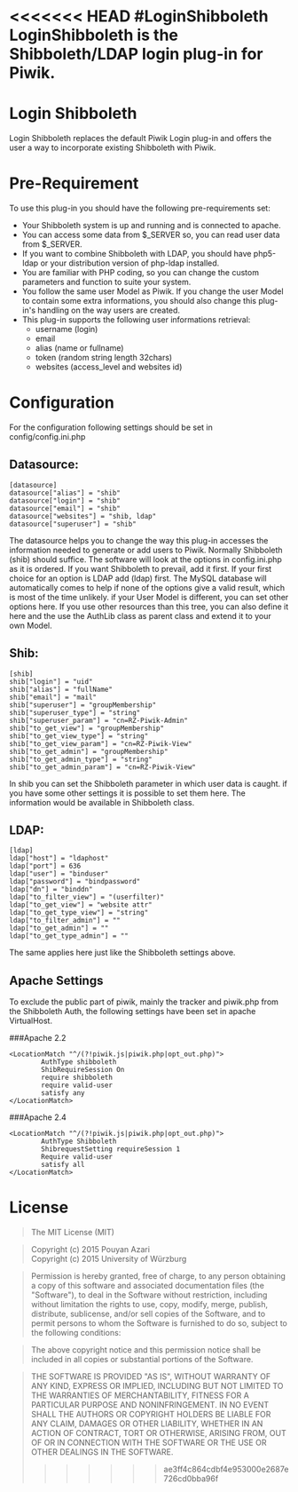 <<<<<<< HEAD
#LoginShibboleth
LoginShibboleth is the Shibboleth/LDAP login plug-in for Piwik. 
=======
# Login Shibboleth
Login Shibboleth replaces the default Piwik Login plug-in and offers the user a way to incorporate existing Shibboleth with Piwik.

# Pre-Requirement
To use this plug-in you should have the following pre-requirements set:
- Your Shibboleth system is up and running and is connected to apache.
- You can access some data from $\_SERVER so, you can read user data from $\_SERVER.
- If you want to combine Shibboleth with LDAP, you should have php5-ldap or your distribution version of php-ldap installed.
- You are familiar with PHP coding, so you can change the custom parameters and function to suite your system.
- You follow the same user Model as Piwik. If you change the user Model to contain some extra informations, you should also change this plug-in's handling on the way users are created.
- This plug-in supports the following user informations retrieval:
  - username (login)
  - email
  - alias (name or fullname)
  - token (random string length 32chars)
  - websites (access_level and websites id)

# Configuration
For the configuration following settings should be set in config/config.ini.php

## Datasource:

```
[datasource]  
datasource["alias"] = "shib"  
datasource["login"] = "shib"
datasource["email"] = "shib"
datasource["websites"] = "shib, ldap"
datasource["superuser"] = "shib"
```

The datasource helps you to change the way this plug-in accesses the information needed to generate or add users to Piwik. Normally Shibboleth (shib) should suffice. The software will look at the options in config.ini.php as it is ordered. If you want Shibboleth to prevail, add it first. If your first choice for an option is LDAP add (ldap) first. The MySQL database will automatically comes to help if none of the options give a valid result, which is most of the time unlikely. if your User Model is different, you can set other options here. If you use other resources than this tree, you can also define it here and the use the AuthLib class as parent class and extend it to your own Model.

## Shib:

```
[shib]
shib["login"] = "uid"
shib["alias"] = "fullName"
shib["email"] = "mail"
shib["superuser"] = "groupMembership"
shib["superuser_type"] = "string"
shib["superuser_param"] = "cn=RZ-Piwik-Admin"
shib["to_get_view"] = "groupMembership"
shib["to_get_view_type"] = "string"
shib["to_get_view_param"] = "cn=RZ-Piwik-View"
shib["to_get_admin"] = "groupMembership"
shib["to_get_admin_type"] = "string"
shib["to_get_admin_param"] = "cn=RZ-Piwik-View"
```

In shib you can set the Shibboleth parameter in which user data is caught. if you have some other settings it is possible to set them here. The information would be available in Shibboleth class.

## LDAP:

```
[ldap]
ldap["host"] = "ldaphost"
ldap["port"] = 636
ldap["user"] = "binduser"
ldap["password"] = "bindpassword"
ldap["dn"] = "binddn"
ldap["to_filter_view"] = "(userfilter)"
ldap["to_get_view"] = "website attr"
ldap["to_get_type_view"] = "string"
ldap["to_filter_admin"] = ""
ldap["to_get_admin"] = ""
ldap["to_get_type_admin"] = ""
```

The same applies here just like the Shibboleth settings above.

## Apache Settings
To exclude the public part of piwik, mainly the tracker and piwik.php from the Shibboleth Auth, the following settings have been set in apache VirtualHost.

###Apache 2.2
```
<LocationMatch "^/(?!piwik.js|piwik.php|opt_out.php)">
        AuthType shibboleth
        ShibRequireSession On
        require shibboleth
        require valid-user
        satisfy any
</LocationMatch>
```

###Apache 2.4
```
<LocationMatch "^/(?!piwik.js|piwik.php|opt_out.php)">
        AuthType Shibboleth
        ShibrequestSetting requireSession 1
        Require valid-user
        satisfy all
</LocationMatch>
```

# License
> The MIT License (MIT)

> Copyright (c) 2015 Pouyan Azari  
> Copyright (c) 2015 University of Würzburg

> Permission is hereby granted, free of charge, to any person obtaining a copy of this software and associated documentation files (the "Software"), to deal in the Software without restriction, including without limitation the rights to use, copy, modify, merge, publish, distribute, sublicense, and/or sell copies of the Software, and to permit persons to whom the Software is furnished to do so, subject to the following conditions:

> The above copyright notice and this permission notice shall be included in all copies or substantial portions of the Software.

> THE SOFTWARE IS PROVIDED "AS IS", WITHOUT WARRANTY OF ANY KIND, EXPRESS OR IMPLIED, INCLUDING BUT NOT LIMITED TO THE WARRANTIES OF MERCHANTABILITY, FITNESS FOR A PARTICULAR PURPOSE AND NONINFRINGEMENT. IN NO EVENT SHALL THE AUTHORS OR COPYRIGHT HOLDERS BE LIABLE FOR ANY CLAIM, DAMAGES OR OTHER LIABILITY, WHETHER IN AN ACTION OF CONTRACT, TORT OR OTHERWISE, ARISING FROM, OUT OF OR IN CONNECTION WITH THE SOFTWARE OR THE USE OR OTHER DEALINGS IN THE SOFTWARE.
>>>>>>> ae3ff4c864cdbf4e953000e2687e726cd0bba96f
